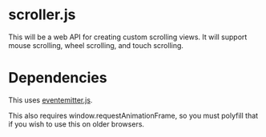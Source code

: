 # scroller.js

This will be a web API for creating custom scrolling views. It will support mouse scrolling, wheel scrolling, and touch scrolling.

# Dependencies

This uses [eventemitter.js](https://github.com/unixpickle/eventemitter.js).

This also requires window.requestAnimationFrame, so you must polyfill that if you wish to use this on older browsers.
